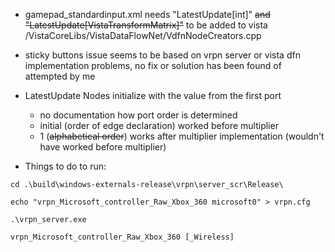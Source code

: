 - gamepad_standardinput.xml needs "LatestUpdate[int]" ~~and "LatestUpdate[VistaTransformMatrix]"~~ to be added to vista
/VistaCoreLibs/VistaDataFlowNet/VdfnNodeCreators.cpp

- sticky buttons issue seems to be based on vrpn server or vista dfn implementation problems, no fix or solution has
 been found of attempted by me
 
- LatestUpdate Nodes initialize with the value from the first port
    - no documentation how port order is determined
    - initial (order of edge declaration) worked before multiplier
    - 1 (~~alphabetical order~~) works after multiplier implementation (wouldn't have worked before multiplier)

- Things to do to run:
```
cd .\build\windows-externals-release\vrpn\server_scr\Release\

echo "vrpn_Microsoft_controller_Raw_Xbox_360 microsoft0" > vrpn.cfg

.\vrpn_server.exe
```
```vrpn_Microsoft_controller_Raw_Xbox_360 [_Wireless]```
